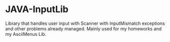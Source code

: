 # JAVA-InputLib
 Library that handles user input with Scanner with InputMismatch exceptions and other problems already managed. Mainly used for my homeworks and my AsciiMenus Lib.
